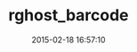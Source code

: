 ---
layout: post
title:  "rghost_barcode"
repo:   "shairontoledo/rghost-barcode/wiki"
date:   2015-02-18 16:57:10
gemurl: https://github.com/shairontoledo/rghost-barcode/wiki
---